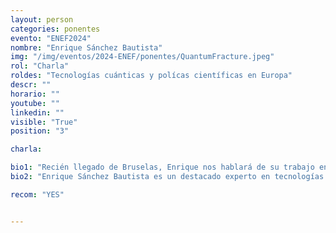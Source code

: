 ```yaml
---
layout: person
categories: ponentes
evento: "ENEF2024"
nombre: "Enrique Sánchez Bautista"
img: "/img/eventos/2024-ENEF/ponentes/QuantumFracture.jpeg"
rol: "Charla"
roldes: "Tecnologías cuánticas y polícas científicas en Europa"
descr: ""
horario: ""
youtube: ""
linkedin: ""
visible: "True"
position: "3"

charla: 

bio1: "Recién llegado de Bruselas, Enrique nos hablará de su trabajo en EU Quantum Flagship y qué podemos aprender sobre ello."
bio2: "Enrique Sánchez Bautista es un destacado experto en tecnologías cuánticas y políticas científicas en Europa."

recom: "YES"


---
```

